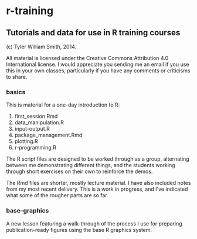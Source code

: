 r-training
==========

Tutorials and data for use in R training courses
----

(c) Tyler William Smith, 2014.

All material is licensed under the Creative Commons Attribution 4.0
International license. I would appreciate you sending me an email if you
use this in your own classes, particularly if you have any comments or
criticisms to share.


### basics

This is material for a one-day introduction to R:

1. first_session.Rmd
2. data_manipulation.R
3. input-output.R
4. package_management.Rmd
5. plotting.R
6. r-programming.R

The R script files are designed to be worked through as a group,
alternating between me demonstrating different things, and the students
working through short exercises on their own to reinforce the demos.

The Rmd files are shorter, mostly lecture material. I have also included
notes from my most recent delivery. This is a work in progress, and I've
indicated what some of the rougher parts are so far.

### base-graphics

A new lesson featuring a walk-through of the process I use for preparing
publication-ready figures using the base R graphics system.

